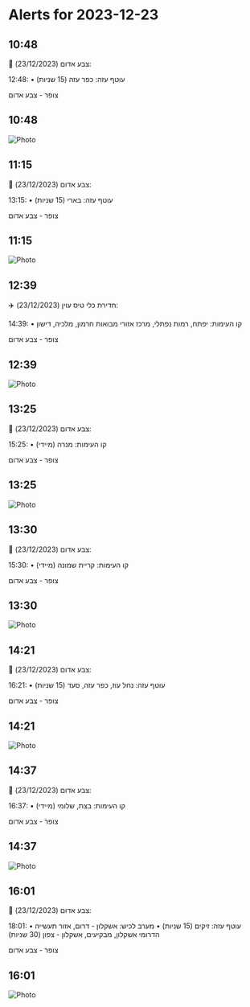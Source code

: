# Alerts for 2023-12-23

## 10:48

🔴 צבע אדום (23/12/2023):

12:48:
• עוטף עזה: כפר עזה (15 שניות)

צופר - צבע אדום

## 10:48

![Photo](images/18536.jpg)

## 11:15

🔴 צבע אדום (23/12/2023):

13:15:
• עוטף עזה: בארי (15 שניות)

צופר - צבע אדום

## 11:15

![Photo](images/18538.jpg)

## 12:39

✈️ חדירת כלי טיס עוין (23/12/2023):

14:39:
• קו העימות: יפתח, רמות נפתלי, מרכז אזורי מבואות חרמון, מלכיה, דישון 

צופר - צבע אדום

## 12:39

![Photo](images/18540.jpg)

## 13:25

🔴 צבע אדום (23/12/2023):

15:25:
• קו העימות: מנרה (מיידי)

צופר - צבע אדום

## 13:25

![Photo](images/18542.jpg)

## 13:30

🔴 צבע אדום (23/12/2023):

15:30:
• קו העימות: קריית שמונה (מיידי)

צופר - צבע אדום

## 13:30

![Photo](images/18544.jpg)

## 14:21

🔴 צבע אדום (23/12/2023):

16:21:
• עוטף עזה: נחל עוז, כפר עזה, סעד (15 שניות)

צופר - צבע אדום

## 14:21

![Photo](images/18550.jpg)

## 14:37

🔴 צבע אדום (23/12/2023):

16:37:
• קו העימות: בצת, שלומי (מיידי)

צופר - צבע אדום

## 14:37

![Photo](images/18552.jpg)

## 16:01

🔴 צבע אדום (23/12/2023):

18:01:
• עוטף עזה: זיקים (15 שניות)
• מערב לכיש: אשקלון - דרום, אזור תעשייה הדרומי אשקלון, מבקיעים, אשקלון - צפון (30 שניות)

צופר - צבע אדום

## 16:01

![Photo](images/18556.jpg)


